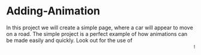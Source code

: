 # Adding-Animation
In this project
 we will create a simple page, where a car will appear to move on a road. The simple project is a perfect example of how animations can be made easily and quickly. Look out for the use of <marquee> tag for creating this simple animation. Try adding more objects and making them move in different directions for more fun. 
